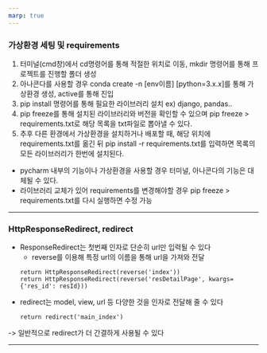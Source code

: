 ```yaml
---
marp: true
---
```


### 가상환경 세팅 및 requirements
 1. 터미널(cmd창)에서 cd명령어를 통해 적절한 위치로 이동, mkdir 명령어를 통해 프로젝트를 진행할 폴더 생성
 2. 아나콘다를 사용할 경우 conda create -n [env이름] [python=3.x.x]를 통해 가상환경 생성, active를 통해 진입
 3. pip install 명령어를 통해 필요한 라이브러리 설치 ex) django, pandas..
 4. pip freeze를 통해 설치된 라이브러리와 버전을 확인할 수 있으며 pip freeze > requirements.txt로 해당 목록을 txt파일로 뽑아낼 수 있다.
 5. 추후 다른 환경에서 가상환경을 설치하거나 배포할 때, 해당 위치에 requirements.txt를 옮긴 뒤 pip install -r requirements.txt를 입력하면 목록의 모든 라이브러리가 한번에 설치된다.
    
- pycharm 내부의 기능이나 가상환경을 사용할 경우 터미널, 아나콘다의 기능은 대체될 수 있다.
- 라이브러리 교체가 있어 requirements를 변경해야할 경우 pip freeze > requirements.txt를 다시 실행하면 수정 가능

---

### HttpResponseRedirect, redirect
- ResponseRedirect는 첫번째 인자로 단순히 url만 입력될 수 있다
  - reverse를 이용해 특정 url의 이름을 통해 url을 가져와 전달
  ```
  return HttpResponseRedirect(reverse('index'))
  return HttpResponseRedirect(reverse('resDetailPage', kwargs={'res_id': resId}))
  ```
- redirect는 model, view, url 등 다양한 것을 인자로 전달해 줄 수 있다
  ```
  return redirect('main_index')
  ```

-> 일반적으로 redirect가 더 간결하게 사용될 수 있다

---

